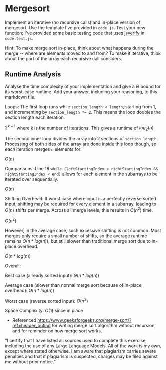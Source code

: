 # Mergesort

Implement an iterative (no recursive calls) and in-place version of mergesort.
Use the template I've provided in `code.js`. Test your new function; I've
provided some basic testing code that uses
[jsverify](https://jsverify.github.io/) in `code.test.js`.

Hint: To make merge sort in-place, think about what happens during the merge --
where are elements moved to and from? To make it iterative, think about the
part of the array each recursive call considers.

## Runtime Analysis

Analyse the time complexity of your implementation and give a $\Theta$ bound for
its worst-case runtime. Add your answer, including your reasoning, to this
markdown file.

Loops: The first loop runs while `section_length < length`, starting from 1, and incrementing by `section_length *= 2`. This means the loop doubles the section length each iteration.

$2^{k - 1}$ where k is the number of iterations. This gives a runtime of $log_2(n)$

The second inner loop divides the array into 2 sections of `section_length`. Processing of both sides of the array are done inside this loop though, so each iteration merges `n` elements for:

$O(n)$

Comparisons: Line 18 `while (leftStartingIndex < rightStartingIndex && rightStartingIndex < end)` allows for each element in the subarrays to be iterated over sequentially.

$O(n)$

Shifting Overhead: If worst case where input is a perfectly reverse sorted input, shifting may be required for every element in a subarray, leading to $O(n)$ shifts per merge. Across all merge levels, this results in $O(n^2)$ time.

$O(n^2)$


However, in the average case, such excessive shifting is not common. Most merges only require a small number of shifts, so the average runtime remains $O(n*log(n))$, but still slower than traditional merge sort due to in-place overhead.

$O(n*log(n))$

Overall:

Best case (already sorted input): $\Theta(n*log(n))$

Average case (slower than normal merge sort because of in-place overhead): $O(n*log (n))$

Worst case (reverse sorted input): $O(n^2)$

Space Complexity: $O(1)$ since in place

- Referenced https://www.geeksforgeeks.org/merge-sort/?ref=header_outind for writing merge sort algorithm without recursion, and for reminder on how merge sort works.

"I certify that I have listed all sources used to complete this exercise, including the use of any Large Language Models. All of the work is my own, except where stated otherwise. I am aware that plagiarism carries severe penalties and that if plagiarism is suspected, charges may be filed against me without prior notice."
